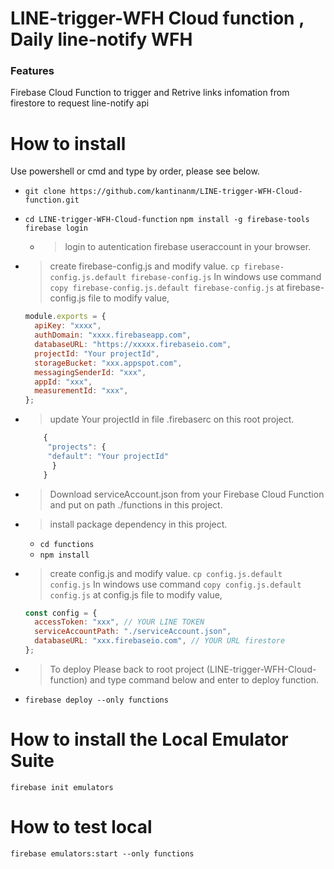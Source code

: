 # LINE-trigger-WFH Cloud function , Daily line-notify WFH

### Features

Firebase Cloud Function to trigger and Retrive links infomation from firestore to request line-notify api

# How to install

Use powershell or cmd and type by order, please see below.

- `git clone https://github.com/kantinanm/LINE-trigger-WFH-Cloud-function.git`
- `cd LINE-trigger-WFH-Cloud-function`
  `npm install -g firebase-tools`
  `firebase login`
  - > login to autentication firebase useraccount in your browser.
- > create firebase-config.js and modify value.
  > `cp firebase-config.js.default firebase-config.js`
  > In windows use command `copy firebase-config.js.default firebase-config.js`
  > at firebase-config.js file to modify value,
  ```javascript
  module.exports = {
    apiKey: "xxxx",
    authDomain: "xxxx.firebaseapp.com",
    databaseURL: "https://xxxxx.firebaseio.com",
    projectId: "Your projectId",
    storageBucket: "xxx.appspot.com",
    messagingSenderId: "xxx",
    appId: "xxx",
    measurementId: "xxx",
  };
  ```
- > update Your projectId in file .firebaserc on this root project.
  ```javascript
      {
       "projects": {
       "default": "Your projectId"
        }
      }
  ```
- > Download serviceAccount.json from your Firebase Cloud Function and put on path ./functions in this project.
- > install package dependency in this project.
  - `cd functions`
  - `npm install`
- > create config.js and modify value.
  > `cp config.js.default config.js`
  > In windows use command `copy config.js.default config.js`
  > at config.js file to modify value,

  ```javascript
  const config = {
    accessToken: "xxx", // YOUR LINE TOKEN
    serviceAccountPath: "./serviceAccount.json",
    databaseURL: "xxx.firebaseio.com", // YOUR URL firestore
  };
  ```

- > To deploy Please back to root project (LINE-trigger-WFH-Cloud-function) and type command below and enter to deploy function.
- `firebase deploy --only functions`

# How to install the Local Emulator Suite

`firebase init emulators`

# How to test local

`firebase emulators:start --only functions`
